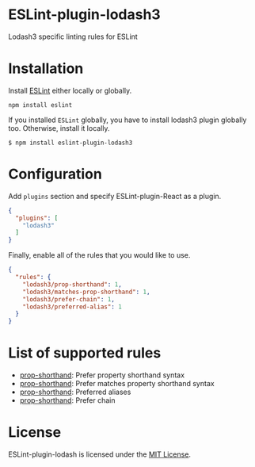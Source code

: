 ESLint-plugin-lodash3
===================


Lodash3 specific linting rules for ESLint

# Installation

Install [ESLint](https://www.github.com/eslint/eslint) either locally or globally.

    npm install eslint

If you installed `ESLint` globally, you have to install lodash3 plugin globally too. Otherwise, install it locally.

    $ npm install eslint-plugin-lodash3

# Configuration

Add `plugins` section and specify ESLint-plugin-React as a plugin.

```json
{
  "plugins": [
    "lodash3"
  ]
}
```


Finally, enable all of the rules that you would like to use.

```json
{
  "rules": {
    "lodash3/prop-shorthand": 1,
    "lodash3/matches-prop-shorthand": 1,
    "lodash3/prefer-chain": 1,
    "lodash3/preferred-alias": 1
  }
}
```

# List of supported rules

* [prop-shorthand](docs/rules/prop-shorthand.md): Prefer property shorthand syntax
* [prop-shorthand](docs/rules/matches-prop-shorthand.md): Prefer matches property shorthand syntax
* [prop-shorthand](docs/rules/preferred-alias.md): Preferred aliases
* [prop-shorthand](docs/rules/prefer-chain.md): Prefer chain



# License

ESLint-plugin-lodash is licensed under the [MIT License](http://www.opensource.org/licenses/mit-license.php).

